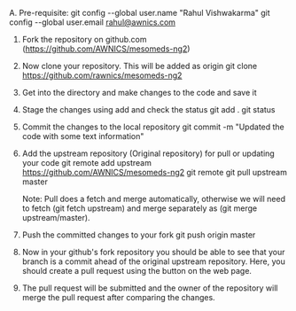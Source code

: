 
A. Pre-requisite:
    git config --global user.name "Rahul Vishwakarma"
    git config --global user.email rahul@awnics.com


1. Fork the repository on github.com (https://github.com/AWNICS/mesomeds-ng2)

2. Now clone your repository. This will be added as origin 
     git clone https://github.com/rawnics/mesomeds-ng2

3. Get into the directory and make changes to the code and save it


4. Stage the changes using add and check the status
    git add .
    git status 

5. Commit the changes to the local repository 
    git commit -m "Updated the code with some text information"

6. Add the upstream repository (Original repository) for pull or updating your code
    git remote add upstream https://github.com/AWNICS/mesomeds-ng2
    git remote
    git pull upstream master

    Note: Pull does a fetch and merge automatically, otherwise we will need to fetch (git fetch upstream) 
          and merge separately as (git merge upstream/master). 

7. Push the committed changes to your fork 
    git push origin master 

8. Now in your github's fork repository you should be able to see that your branch is a commit ahead of the original upstream repository.
   Here, you should create a pull request using the button on the web page.

9. The pull request will be submitted and the owner of the repository will merge the pull request after comparing the changes.